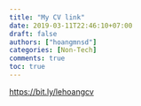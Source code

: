 ```yaml
---
title: "My CV link"
date: 2019-03-11T22:46:10+07:00
draft: false
authors: ["hoangmnsd"]
categories: [Non-Tech]
comments: true
toc: true
---
```


https://bit.ly/lehoangcv